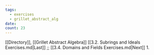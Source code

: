 ```yaml
---
tags:
  - exercises
  - grillet_abstract_alg
date:
count: 23
---
```

[[Directory]], [[Grillet Abstract Algebra]]
[[3.2. Subrings and Ideals Exercises.md|Last]] ;; [[3.4. Domains and Fields Exercises.md|Next]]
1. 